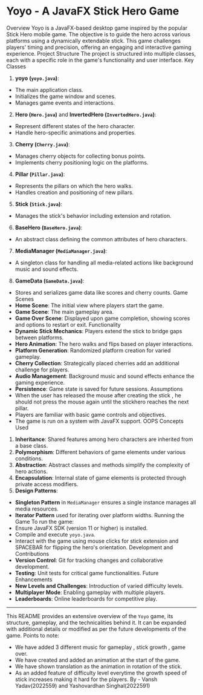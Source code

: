 
# Yoyo - A JavaFX Stick Hero Game
Overview
Yoyo is a JavaFX-based desktop game inspired by the popular Stick Hero mobile game. The
objective is to guide the hero across various platforms using a dynamically extendable stick.
This game challenges players' timing and precision, offering an engaging and interactive
gaming experience.
Project Structure
The project is structured into multiple classes, each with a specific role in the game's
functionality and user interface.
Key Classes
1. **yoyo (`yoyo.java`)**:
- The main application class.
- Initializes the game window and scenes.
- Manages game events and interactions.
2. **Hero (`Hero.java`)** and **InvertedHero (`InvertedHero.java`)**:
- Represent different states of the hero character.
- Handle hero-specific animations and properties.
3. **Cherry (`Cherry.java`)**:
- Manages cherry objects for collecting bonus points.
- Implements cherry positioning logic on the platforms.
4. **Pillar (`Pillar.java`)**:
- Represents the pillars on which the hero walks.
- Handles creation and positioning of new pillars.
5. **Stick (`Stick.java`)**:
- Manages the stick's behavior including extension and rotation.
6. **BaseHero (`BaseHero.java`)**:
- An abstract class defining the common attributes of hero characters.
7. **MediaManager (`MediaManager.java`)**:
- A singleton class for handling all media-related actions like background music and sound
effects.
8. **GameData (`GameData.java`)**:
- Stores and serializes game data like scores and cherry counts.
Game Scenes
- **Home Scene**: The initial view where players start the game.
- **Game Scene**: The main gameplay area.
- **Game Over Scene**: Displayed upon game completion, showing scores and options to
restart or exit.
Functionality
- **Dynamic Stick Mechanics**: Players extend the stick to bridge gaps between platforms.
- **Hero Animation**: The hero walks and flips based on player interactions.
- **Platform Generation**: Randomized platform creation for varied gameplay.
- **Cherry Collection**: Strategically placed cherries add an additional challenge for players.
- **Audio Management**: Background music and sound effects enhance the gaming experience.
- **Persistence**: Game state is saved for future sessions.
Assumptions
- When the user has released the mouse after creating the stick , he should not press the
mouse again until the stickhero reaches the next pillar.
- Players are familiar with basic game controls and objectives.
- The game is run on a system with JavaFX support.
OOPS Concepts Used
1. **Inheritance**: Shared features among hero characters are inherited from a base class.
2. **Polymorphism**: Different behaviors of game elements under various conditions.
3. **Abstraction**: Abstract classes and methods simplify the complexity of hero actions.
4. **Encapsulation**: Internal state of game elements is protected through private access
modifiers.
5. **Design Patterns**:
- **Singleton Pattern** in `MediaManager` ensures a single instance manages all media
resources.
- **Iterator Pattern** used for iterating over platform widths.
Running the Game
To run the game:
- Ensure JavaFX SDK (version 11 or higher) is installed.
- Compile and execute `yoyo.java`.
- Interact with the game using mouse clicks for stick extension and SPACEBAR for flipping the
hero's orientation.
Development and Contributions
- **Version Control**: Git for tracking changes and collaborative development.
- **Testing**: Unit tests for critical game functionalities.
Future Enhancements
- **New Levels and Challenges**: Introduction of varied difficulty levels.
- **Multiplayer Mode**: Enabling gameplay with multiple players.
- **Leaderboards**: Online leaderboards for competitive play.
---
This README provides an extensive overview of the `Yoyo` game, its structure, gameplay, and
the technicalities behind it. It can be expanded with additional details or modified as per the
future developments of the game.
Points to note:
- We have added 3 different music for gameplay , stick growth , game over.
- We have created and added an animation at the start of the game.
- We have shown translation as the animation in rotation of the stick.
- As an added feature of difficulty level everytime the growth speed of stick
increases making it hard for the players.
By - Vansh Yadav(2022559) and Yashovardhan Singhal(2022591)
